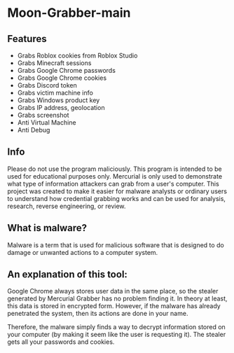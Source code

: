 # Moon-Grabber-main

## Features
- Grabs Roblox cookies from Roblox Studio
- Grabs Minecraft sessions
- Grabs Google Chrome passwords
- Grabs Google Chrome cookies
- Grabs Discord token
- Grabs victim machine info
- Grabs Windows product key
- Grabs IP address, geolocation
- Grabs screenshot
- Anti Virtual Machine
- Anti Debug

## Info
Please do not use the program maliciously. This program is intended to be used for educational purposes only. Mercurial is only used to demonstrate what type of information attackers can grab from a user's computer. This project was created to make it easier for malware analysts or ordinary users to understand how credential grabbing works and can be used for analysis, research, reverse engineering, or review.

## What is malware?
Malware is a term that is used for malicious software that is designed to do damage or unwanted actions to a computer system.

## An explanation of this tool:
Google Chrome always stores user data in the same place, so the stealer generated by Mercurial Grabber has no problem finding it. In theory at least, this data is stored in encrypted form. However, if the malware has already penetrated the system, then its actions are done in your name.

Therefore, the malware simply finds a way to decrypt information stored on your computer (by making it seem like the user is requesting it). The stealer gets all your passwords and cookies.
